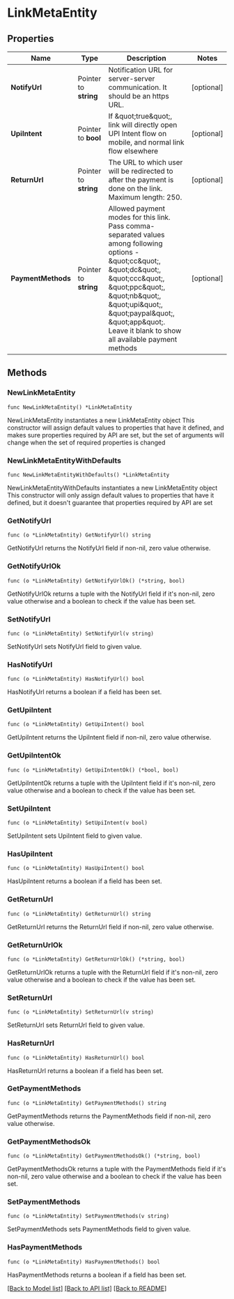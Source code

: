 # LinkMetaEntity

## Properties

Name | Type | Description | Notes
------------ | ------------- | ------------- | -------------
**NotifyUrl** | Pointer to **string** | Notification URL for server-server communication. It should be an https URL. | [optional] 
**UpiIntent** | Pointer to **bool** | If \&quot;true\&quot;, link will directly open UPI Intent flow on mobile, and normal link flow elsewhere | [optional] 
**ReturnUrl** | Pointer to **string** | The URL to which user will be redirected to after the payment is done on the link. Maximum length: 250. | [optional] 
**PaymentMethods** | Pointer to **string** | Allowed payment modes for this link. Pass comma-separated values among following options - \&quot;cc\&quot;, \&quot;dc\&quot;, \&quot;ccc\&quot;, \&quot;ppc\&quot;, \&quot;nb\&quot;, \&quot;upi\&quot;, \&quot;paypal\&quot;, \&quot;app\&quot;. Leave it blank to show all available payment methods | [optional] 

## Methods

### NewLinkMetaEntity

`func NewLinkMetaEntity() *LinkMetaEntity`

NewLinkMetaEntity instantiates a new LinkMetaEntity object
This constructor will assign default values to properties that have it defined,
and makes sure properties required by API are set, but the set of arguments
will change when the set of required properties is changed

### NewLinkMetaEntityWithDefaults

`func NewLinkMetaEntityWithDefaults() *LinkMetaEntity`

NewLinkMetaEntityWithDefaults instantiates a new LinkMetaEntity object
This constructor will only assign default values to properties that have it defined,
but it doesn't guarantee that properties required by API are set

### GetNotifyUrl

`func (o *LinkMetaEntity) GetNotifyUrl() string`

GetNotifyUrl returns the NotifyUrl field if non-nil, zero value otherwise.

### GetNotifyUrlOk

`func (o *LinkMetaEntity) GetNotifyUrlOk() (*string, bool)`

GetNotifyUrlOk returns a tuple with the NotifyUrl field if it's non-nil, zero value otherwise
and a boolean to check if the value has been set.

### SetNotifyUrl

`func (o *LinkMetaEntity) SetNotifyUrl(v string)`

SetNotifyUrl sets NotifyUrl field to given value.

### HasNotifyUrl

`func (o *LinkMetaEntity) HasNotifyUrl() bool`

HasNotifyUrl returns a boolean if a field has been set.

### GetUpiIntent

`func (o *LinkMetaEntity) GetUpiIntent() bool`

GetUpiIntent returns the UpiIntent field if non-nil, zero value otherwise.

### GetUpiIntentOk

`func (o *LinkMetaEntity) GetUpiIntentOk() (*bool, bool)`

GetUpiIntentOk returns a tuple with the UpiIntent field if it's non-nil, zero value otherwise
and a boolean to check if the value has been set.

### SetUpiIntent

`func (o *LinkMetaEntity) SetUpiIntent(v bool)`

SetUpiIntent sets UpiIntent field to given value.

### HasUpiIntent

`func (o *LinkMetaEntity) HasUpiIntent() bool`

HasUpiIntent returns a boolean if a field has been set.

### GetReturnUrl

`func (o *LinkMetaEntity) GetReturnUrl() string`

GetReturnUrl returns the ReturnUrl field if non-nil, zero value otherwise.

### GetReturnUrlOk

`func (o *LinkMetaEntity) GetReturnUrlOk() (*string, bool)`

GetReturnUrlOk returns a tuple with the ReturnUrl field if it's non-nil, zero value otherwise
and a boolean to check if the value has been set.

### SetReturnUrl

`func (o *LinkMetaEntity) SetReturnUrl(v string)`

SetReturnUrl sets ReturnUrl field to given value.

### HasReturnUrl

`func (o *LinkMetaEntity) HasReturnUrl() bool`

HasReturnUrl returns a boolean if a field has been set.

### GetPaymentMethods

`func (o *LinkMetaEntity) GetPaymentMethods() string`

GetPaymentMethods returns the PaymentMethods field if non-nil, zero value otherwise.

### GetPaymentMethodsOk

`func (o *LinkMetaEntity) GetPaymentMethodsOk() (*string, bool)`

GetPaymentMethodsOk returns a tuple with the PaymentMethods field if it's non-nil, zero value otherwise
and a boolean to check if the value has been set.

### SetPaymentMethods

`func (o *LinkMetaEntity) SetPaymentMethods(v string)`

SetPaymentMethods sets PaymentMethods field to given value.

### HasPaymentMethods

`func (o *LinkMetaEntity) HasPaymentMethods() bool`

HasPaymentMethods returns a boolean if a field has been set.


[[Back to Model list]](../README.md#documentation-for-models) [[Back to API list]](../README.md#documentation-for-api-endpoints) [[Back to README]](../README.md)


